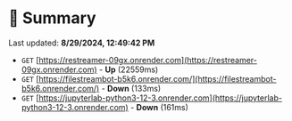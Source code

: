 # 📖 Summary
Last updated: **8/29/2024, 12:49:42 PM**

- `GET` [https://restreamer-09gx.onrender.com](https://restreamer-09gx.onrender.com) - **Up** (22559ms)
- `GET` [https://filestreambot-b5k6.onrender.com/](https://filestreambot-b5k6.onrender.com/) - **Down** (133ms)
- `GET` [https://jupyterlab-python3-12-3.onrender.com](https://jupyterlab-python3-12-3.onrender.com) - **Down** (161ms)
